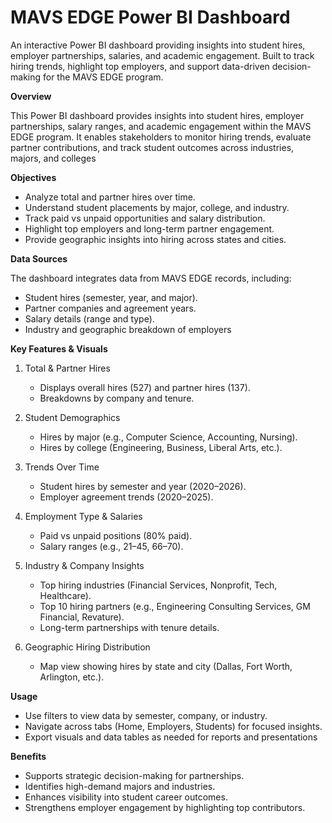 # MAVS EDGE Power BI Dashboard
An interactive Power BI dashboard providing insights into student hires, employer partnerships, salaries, and academic engagement. Built to track hiring trends, highlight top employers, and support data-driven decision-making for the MAVS EDGE program.

**Overview**

This Power BI dashboard provides insights into student hires, employer partnerships, salary ranges, and academic engagement within the MAVS EDGE program. It enables stakeholders to monitor hiring trends, evaluate partner contributions, and track student outcomes across industries, majors, and colleges

**Objectives**

- Analyze total and partner hires over time.
- Understand student placements by major, college, and industry.
- Track paid vs unpaid opportunities and salary distribution.
- Highlight top employers and long-term partner engagement.
- Provide geographic insights into hiring across states and cities.

**Data Sources**

The dashboard integrates data from MAVS EDGE records, including:
- Student hires (semester, year, and major).
- Partner companies and agreement years.
- Salary details (range and type).
- Industry and geographic breakdown of employers

**Key Features & Visuals**

1. Total & Partner Hires
   - Displays overall hires (527) and partner hires (137).
   - Breakdowns by company and tenure.

2. Student Demographics
   - Hires by major (e.g., Computer Science, Accounting, Nursing).
   - Hires by college (Engineering, Business, Liberal Arts, etc.).

3. Trends Over Time
   - Student hires by semester and year (2020–2026).
   - Employer agreement trends (2020–2025).

4. Employment Type & Salaries
   - Paid vs unpaid positions (80% paid).
   - Salary ranges (e.g., $21–$45, $66–$70).

5. Industry & Company Insights
   - Top hiring industries (Financial Services, Nonprofit, Tech, Healthcare).
   - Top 10 hiring partners (e.g., Engineering Consulting Services, GM Financial, Revature).
   - Long-term partnerships with tenure details.

6. Geographic Hiring Distribution
   - Map view showing hires by state and city (Dallas, Fort Worth, Arlington, etc.).
  
**Usage**

- Use filters to view data by semester, company, or industry.
- Navigate across tabs (Home, Employers, Students) for focused insights.
- Export visuals and data tables as needed for reports and presentations

**Benefits**

- Supports strategic decision-making for partnerships.
- Identifies high-demand majors and industries.
- Enhances visibility into student career outcomes.
- Strengthens employer engagement by highlighting top contributors.
